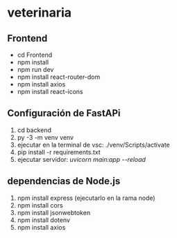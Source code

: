 # veterinaria

## Frontend
  - cd Frontend
  - npm install
  - npm run dev
  - npm install react-router-dom
  - npm install axios
  - npm install react-icons




## Configuración de FastAPi
1. cd backend
2. py -3 -m venv venv
3. ejecutar en la terminal de vsc: ./venv/Scripts/activate
4. pip install -r requirements.txt
5. ejecutar servidor: *uvicorn main:app --reload*

## dependencias de Node.js

1. npm install express (ejecutarlo en la rama node)
2. npm install cors
3. npm install jsonwebtoken
4. npm install dotenv
5. npm install axios

